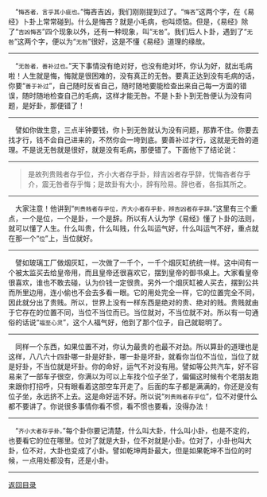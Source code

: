 &emsp;“``悔吝者，言乎其小疵也。``”悔吝吉凶，我们刚刚提到过了。“``悔吝``”这两个字，在《易经》卜卦上常常碰到。什么是悔吝？就是小毛病，也叫烦恼。但是，《易经》除了“``吉凶悔吝``”四个现象以外，还有一种现象，叫“``无咎``”。我们后人卜卦，遇到了“``无咎``”这两个字，便以为“``无咎``”很好，这是不懂《易经》道理的缘故。
___
&emsp;“``无咎者，善补过也。``”天下事情没有绝对好，也没有绝对坏，你认为好，就出毛病啦！人生就是悔，悔就是很困难的，没有真正的无咎。要真正达到没有毛病的话，你要“``善于补过``”，自己随时反省自己，随时随地要能检查出来自己每一方面的错误，随时随地检查自己的毛病，这样才能无咎。不是卜卦卜到无咎便认为没有问题，是好卦，那便错了！
___
&emsp;譬如你做生意，三点半钟要钱，你卜到无咎就认为没有问题，那靠不住。你要去找才行，钱不会自己进来的，不然你会一垮到底。要善补过才行，这就是无咎的道理。不是说无咎就是很好，就是没有毛病，那便错了。下面他下了结论说：
___
> 是故列贵贱者存乎位，齐小大者存乎卦，辩吉凶者存乎辞，忧悔吝者存乎介，震无咎者存乎悔；是故卦有大小，辞有险易。辞也者，各指其所之。
___
&emsp;大家注意！他讲到“``列贵贱者存乎位，齐大小者存乎卦，辨吉凶者存乎辞。``”这里有三个重点，一个是位，一个是卦，一个是辞。所以有人认为学《易经》懂了卜卦的法则，就可以懂了人生。什么叫贵，什么叫贱，什么叫运气好，什么叫运气不好，重点就在那一个“``位``”上，当位就好。
___
&emsp;譬如玻璃工厂做烟灰缸，一次做了一千个，一千个烟灰缸统统一样。这中间有一个被太监买去给皇帝用，而且皇帝还很喜欢它，摆到皇帝的御书桌上。大家看皇帝很喜欢，谁也不敢去碰，认为价钱一定很贵。另外一个烟灰缸被人买去，摆到公共而所里边用，连小偷也不会去多看一眼。它的用处完全一样，它的位置完全不同，因此就分出了贵贱。所以，世界上没有一样东西是绝对的贵、绝对的贱。贵贱就由于它存在的位置不同，当位不当位而已。当位就对，不当位就不对。所以有一句通俗的话说“``福至心灵``”，这个人福气好，他到了那个位子，自己就聪明了。
___
&emsp;同样一个东西，如果位置不对，你认为最贵的也最不对劲。所以算卦的道理也是这样，八八六十四卦哪一卦是好卦，哪一卦是坏卦，就看你当位不当位，当位了就是好卦，不当位就是坏卦。你的命好，运气不对没有用。譬如等公共汽车，好不容易来了一部车子很空，你满以为可以上车找个位子坐了，偏偏这时候有个老朋友跑来跟你打招呼，只有眼看着这部空车开走了。后面的车子都是满满的，你还是没有位子坐，永远挤不上去。这是命好运不好。所以说“``列贵贱者存乎位``”，位不对便什么都不要讲了。你说很多事情你看不惯，看不惯也要看，没得办法！
___
&emsp;“``齐小大者存乎卦。``”每个卦你要记清楚，什么叫大卦，什么叫小卦，也是不定的，也要看它的位在哪里。位对了就是大卦，位不对就是小卦。位对了，小卦也叫大卦，位不对，大卦也变成了小卦。譬如乾坤两卦最大，但是如果乾坤不当位的时候，一点用处都没有，还是小卦。
___
[返回目录](../../../master/README.md#目录)